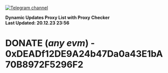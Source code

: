 [![Telegram channel](https://img.shields.io/endpoint?url=https://runkit.io/damiankrawczyk/telegram-badge/branches/master?url=https://t.me/n4z4v0d)](https://t.me/n4z4v0d) 

**Dynamic Updates Proxy List with Proxy Checker**  
**Last Updated: 20.12.23 23:56**

# DONATE (_any evm_) - 0xDEADf12DE9A24b47Da0a43E1bA70B8972F5296F2
